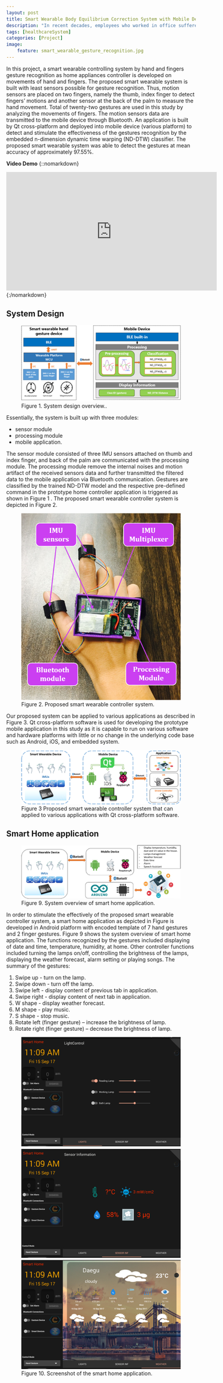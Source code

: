 ```yaml
---
layout: post
title: Smart Wearable Body Equilibrium Correction System with Mobile Device
description: "In recent decades, employees who worked in office suffered from bone diseases and muscle stress, mainly due to improper sitting posture. This study is proposed to develop a novel body equilibrium correction to meet solve such issue."
tags: [healthcareSystem]
categories: [Project]
image:
    feature: smart_wearable_gesture_recognition.jpg
---
```


In this project, a smart wearable controlling system by hand and fingers gesture recognition as home appliances controller is developed on movements of hand and fingers. The proposed smart wearable system is built with least sensors possible for gesture recognition. Thus, motion sensors are placed on two fingers, namely the thumb, index finger to detect fingers’ motions and another sensor at the back of the palm to measure the hand movement. Total of twenty-two gestures are used in this study by analyzing the movements of fingers. The motion sensors data are transmitted to the mobile device through Bluetooth. An application is built by Qt cross-platform and deployed into mobile device (various platform) to detect and stimulate the effectiveness of the gestures recognition by the embedded n-dimension dynamic time warping (ND-DTW) classifier. The proposed smart wearable system was able to detect the gestures at mean accuracy of approximately 97.55%.

**Video Demo**
{::nomarkdown}
<iframe width="560" height="315" src="https://www.youtube.com/embed/xYD6fA76y_g" frameborder="0" allowfullscreen></iframe>
{:/nomarkdown}

## System Design

<figure>
	<img src="/images/gesture_project/system_design.png" alt="">
    <figcaption><a title="Figure 1. System design overview."> Figure 1. System design overview..</a></figcaption>
</figure>

Essentially, the system is built up with three modules:
* sensor module
* processing module
* mobile application.

The sensor module consisted of three IMU sensors attached on thumb and index finger, and back of the palm are communicated with the processing module. The processing module remove the internal noises and motion artifact of the received sensors data and further transmitted the filtered data to the mobile application via Bluetooth communication. Gestures are classified by the trained ND-DTW model and the respective pre-defined command in the prototype home controller application is triggered as shown in Figure 1 . The proposed smart wearable controller system is depicted in Figure 2.

<figure>
	<img src="/images/gesture_project/Picture1.png" alt="">
    <figcaption><a title="Figure 2. Proposed smart wearable controller system."> Figure 2. Proposed smart wearable controller system.</a></figcaption>
</figure>

Our proposed system can be applied to various applications as described in Figure 3. Qt cross-platform software is used for developing the prototype mobile application in this study as it is capable to run on various software and hardware platforms with little or no change in the underlying code base such as Android, iOS, and embedded system.

<figure>
	<img src="/images/gesture_project/app_overview.png" alt="">
    <figcaption><a title="Figure 3 Proposed smart wearable controller system that can applied to various applications with Qt cross-platform software"> Figure 3 Proposed smart wearable controller system that can applied to various applications with Qt cross-platform software.</a></figcaption>
</figure>

## Smart Home application
<figure>
	<img src="/images/gesture_project/smart_home_application.png" alt="">
    <figcaption><a title="Figure 9. System overview of smart home application."> Figure 9. System overview of smart home application.</a></figcaption>
</figure>

In order to stimulate the effectively of the proposed smart wearable controller system, a smart home application as depicted in Figure is developed in Android platform with encoded template of  7 hand gestures and 2 finger gestures. Figure 9 shows the system overview of smart home application. The functions recognized by the gestures included displaying of date and time, temperature, humidity, at home. Other controller functions included turning the lamps on/off, controlling the brightness of the lamps, displaying the weather forecast, alarm setting or playing songs. The summary of the gestures:
1. Swipe up - turn on the lamp.
2. Swipe down - turn off the lamp.
3. Swipe left - display content of previous tab in application.
4. Swipe right - display content of next tab in application.
5. W shape - display weather forecast.
6. M shape - play music.
7. S shape - stop music.
8. Rotate left (finger gesture) – increase the brightness of lamp.
9. Rotate right (finger gesture) – decrease the brightness of lamp.
<figure>
	<img src="/images/gesture_project/application_interface.png" alt="">
    <figcaption><a title="Figure 10. Screenshot of the smart home application."> Figure 10. Screenshot of the smart home application.</a></figcaption>
</figure>
